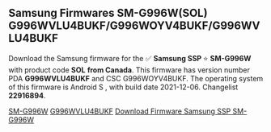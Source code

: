 <h2>Samsung Firmwares SM-G996W(SOL) G996WVLU4BUKF/G996WOYV4BUKF/G996WVLU4BUKF</h2>
Download the Samsung firmware for the ✅ <strong>Samsung SSP </strong> ⭐ <strong>SM-G996W</strong> with product code <strong>SOL</strong> <strong> from Canada</strong>. This firmware has version number PDA <strong>G996WVLU4BUKF</strong> and CSC G996WOYV4BUKF. The operating system of this firmware is Android S , with build date 2021-12-06. Changelist <strong>22916894</strong>.


[SM-G996W](https://samfirm.shop/samsung/model/SM-G996W)
[G996WVLU4BUKF](https://samfirm.shop/samsung/pda/G996WVLU4BUKF)
[Download Firmware Samsung SSP SM-G996W](https://samfirm.shop/samsung/firmware/480314)
